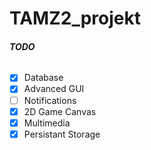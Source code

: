 # TAMZ2_projekt
###### **TODO**

- [X] Database
- [X] Advanced GUI
- [ ] Notifications
- [X] 2D Game Canvas
- [X] Multimedia
- [X] Persistant Storage
